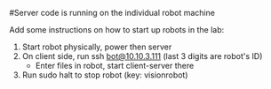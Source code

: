#Server code is running on the individual robot machine

Add some instructions on how to start up robots in the lab:
1.  Start robot physically, power then server
2.  On client side, run ssh bot@10.10.3.111 (last 3 digits are robot's ID)
     - Enter files in robot, start client-server there
3.  Run sudo halt to stop robot (key: visionrobot) 
